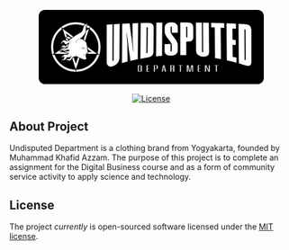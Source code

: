 <p align="center"><a href="https://github.com/mxsgx/undisputed-department-store" target="_blank"><img src="https://raw.githubusercontent.com/mxsgx/undisputed-department-store/main/storage/app/images/logo-full.png" width="400" alt="Undisputed Department Logo"></a></p>

<p align="center">
<a href="https://github.com/mxsgx/undisputed-department-store/blob/main/LICENSE"><img src="https://img.shields.io/github/license/mxsgx/undisputed-department-store" alt="License"></a>
</p>

## About Project

Undisputed Department is a clothing brand from Yogyakarta, founded by Muhammad Khafid Azzam. The purpose of this project is to complete an assignment for the Digital Business course and as a form of community service activity to apply science and technology.

## License

The project _currently_ is open-sourced software licensed under the [MIT license](https://opensource.org/licenses/MIT).
